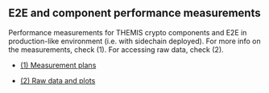 ## E2E and component performance measurements

Performance measurements for THEMIS crypto components and E2E in production-like
environment (i.e. with sidechain deployed). For more info on the measurements,
check (1). For accessing raw data, check (2).

- [(1) Measurement
  plans](https://docs.google.com/document/d/1nIpmhslWBWVq8Pk_ffgYtYqbGKSF22VrdsThRbpCNmM/edit#heading=h.e0wcakfmu19c)

- [(2) Raw data and
  plots](https://docs.google.com/spreadsheets/d/1_vdmJZ3NJ_b_vCUVF25ulhU66_ILBVJu9nJRZ0gr_Rw/edit#gid=187555457)
